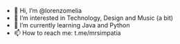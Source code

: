 - 👋 Hi, I’m @lorenzomelia
- 👀 I’m interested in Technology, Design and Music (a bit)
- 🌱 I’m currently learning Java and Python
- 📫 How to reach me: t.me/mrsimpatia

<!---
lorenzomelia/lorenzomelia is a ✨ special ✨ repository because its `README.md` (this file) appears on your GitHub profile.
You can click the Preview link to take a look at your changes.
--->
